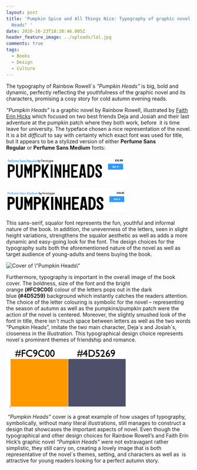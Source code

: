 ```yaml
---
layout: post
title: 'Pumpkin Spice and All Things Nice: Typography of graphic novel "Pumpkin
  Heads" '
date: 2020-10-23T18:30:46.005Z
header_feature_image: ../uploads/lol.jpg
comments: true
tags:
  - Books
  - Design
  - Culture
---
```

The typography of Rainbow Rowell`s *"Pumpkin Heads"* is big, bold and dynamic, perfectly reflecting the youthfulness of the graphic novel and its characters, promising a cosy story for cold autumn evening reads.

*“Pumpkin Heads”* is a graphic novel by Rainbow Rowell, illustrated by [Faith Erin Hicks](https://ew.com/books/2018/09/14/pumpkinheads-cover-reveal-rainbow-rowell/) which focused on two best friends Deja and Josiah and their last adventure at the pumpkin patch where they both work, before  it is time leave for university. The typeface chosen a nice representation of the novel. It is a bit *difficult* to say with certainty which exact font was used for title, but it appears to be a stylized version of either **Perfume Sans Regular** or **Perfume Sans Medium** fonts: 

![](../uploads/bilde1.png)

![](../uploads/bildeg.png)

This sans-serif, squalor font represents the fun, youthful and informal nature of the book. In addition, the unevenness of the letters, seen in slight height variations, strengthens the squalor aesthetic as well as adds a more dynamic and easy-going look for the font. The design choices for the typography suits both the aforementioned nature of the novel as well as target audience of young-adults and teens buying the book. 

![](../uploads/121741304_341997237065457_3605417292086655291_n.jpg "Cover of \\\"Pumpkin Heads\\\" ")

Furthermore, typography is important in the overall image of the book cover. The boldness, size of the font and the bright orange **(#FC9C00)** colour of the letters pops out in the dark blue **(#4D5259)** background which instantly catches the readers attention. The choice of the letter colouring is symbolic for the novel – representing the season of autumn as well as the pumpkins/pumpkin patch were the action of the novel is centered. Moreover, the slightly smushed look of the font in title, there isn\`t much space between letters as well as the two words “Pumpkin Heads”, imitate the two main character, Deja\`s and Josiah\`s, closeness in the illustration. This typographical design choice represents novel\`s prominent themes of friendship and romance. 

![](../uploads/skjermbilde-2020-10-25-kl.-16.38.28.png "Central colours of the book cover ")

 *“Pumpkin Heads”* cover is a great example of how usages of typography, symbolically, without many literal illustrations, still manages to construct a design that showcases the important aspects of novel. Even though the typographical and other design choices for Rainbow Rowell’s and Faith Erin Hick’s graphic novel *“Pumpkin Heads”* were not extravagant rather simplistic, they still carry on, creating a lovely image that is both representative of the novel`s themes, setting, and characters as well as  is attractive for young readers looking for a perfect autumn story.